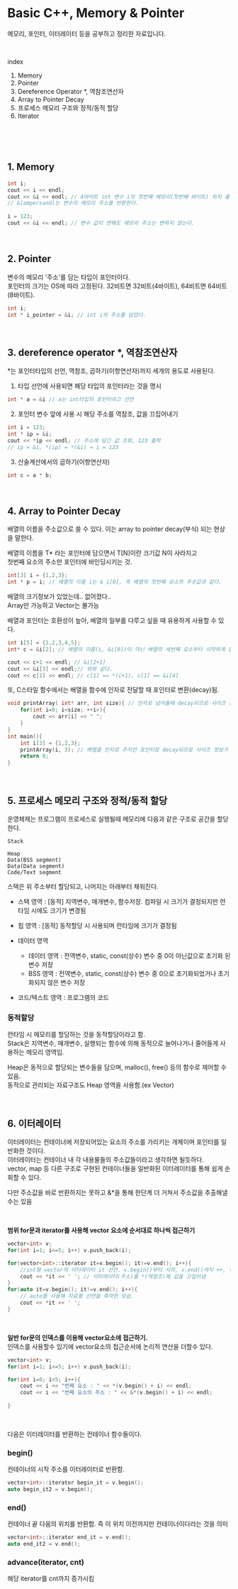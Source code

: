 # Basic C++, Memory & Pointer
메모리, 포인터, 이터레이터 등을 공부하고 정리한 자료입니다.   

<br>

index   
1. Memory
2. Pointer
3. Dereference Operator *, 역참조연산자
4. Array to Pointer Decay
5. 프로세스 메모리 구조와 정적/동적 할당
6. Iterator
   
<br>
<br>
<br>

## 1. Memory

```c++
int i;
cout << i << endl; 
cout << &i << endl; // 4바이트 int 변수 i의 첫번째 메모리(첫번째 바이트) 위치 출력
// &(ampersand)는 변수의 메모리 주소를 반환한다. 
	
i = 123;
cout << &i << endl; // 변수 값이 변해도 메모리 주소는 변하지 않는다.
```

<br>

## 2. Pointer
변수의 메모리 '주소'를 담는 타입이 포인터이다.   
포인터의 크기는 OS에 따라 고정된다. 32비트면 32비트(4바이트), 64비트면 64비트(8바이트).   
```c++
int i;
int * i_pointer = &i; // int i의 주소를 담았다.
```

<br>

## 3. dereference operator *, 역참조연산자
*는 포인터타입의 선언, 역참조, 곱하기(이항연산자)까지 세개의 용도로 사용된다.   

1. 타입 선언에 사용되면 해당 타입의 포인터라는 것을 명시
```c++
int * a = &i // a는 int타입의 포인터라고 선언
```
2. 포인터 변수 앞에 사용 시 해당 주소를 역참조, 값을 끄집어내기
```c++
int i = 123;
int * ip = &i;
cout << *ip << endl; // 주소에 담긴 값 조회, 123 출력
// ip = &i, *(ip) = *(&i) = i = 123
```
3. 산술계산에서의 곱하기(이항연산자)
```c++
int c = a * b;
```

<br>

## 4. Array to Pointer Decay
배열의 이름을 주소값으로 쓸 수 있다. 이는 array to pointer decay(부식) 되는 현상을 말한다.   
   
배열의 이름을 T* 라는 포인터에 담으면서 T[N]이란 크기값 N이 사라지고   
첫번째 요소의 주소만 포인터에 바인딩시키는 것.   
```c++
int[3] i = {1,2,3};
int * p = i; // 배열의 이름 i는 & i[0], 즉 배열의 첫번째 요소의 주솟값과 같다.
```
   
배열의 크기정보가 있었는데.. 없어졌다..   
Array만 가능하고 Vector는 불가능   
   
배열과 포인터는 호환성이 높아, 배열의 일부를 다루고 싶을 때 유용하게 사용할 수 있다.
```c++
int i[5] = {1,2,3,4,5};
int* c = &i[2]; // 배열의 이름(i, &i[0])이 아닌 배열의 세번째 요소부터 시작하게 할수있음

cout << c+1 << endl; // &i[2+1]
cout << &i[3] << endl;// 위와 같다.
cout << c[1] << endl; // c[1] == *(c+1), c[1] == &i[4]
```
   
또, C스타일 함수에서는 배열을 함수에 인자로 전달할 때 포인터로 변환(decay)됨.
```c++
void printArray( int* arr, int size){ // 인자로 넘어올때 decay되므로 사이즈 정보가 넘어오지 않아 따로 받아와야 한다.
    for(int i=0; i<size; ++i>){
        cout << arr[i] << " ";
    }
}
int main(){
    int i[3] = {1,2,3};
    printArray(i, 3); // 배열을 인자로 주지만 포인터로 decay되므로 사이즈 정보가 넘어가지 않는다. 따로 줘야됨..
    return 0;
}
```

<br>

## 5. 프로세스 메모리 구조와 정적/동적 할당
운영체제는 프로그램이 프로세스로 실행될때 메모리에 다음과 같은 구조로 공간을 할당한다.
```
Stack

Heap
Data(BSS segment)
Data(Data segment)
Code/Text segment
```
스택은 위 주소부터 할당되고, 나머지는 아래부터 채워진다.   
   
* 스택 영역 : [동적] 지역변수, 매개변수, 함수저장. 컴파일 시 크기가 결정되지만 런타임 시에도 크기가 변경됨   
   
* 힙 영역 : [동적] 동적할당 시 사용되며 런타임에 크기가 결정됨
* 데이터 영역
    * 데이터 영역 : 전역변수, static, const(상수) 변수 중 0이 아닌값으로 초기화 된 변수 저장
    * BSS 영역 : 전역변수, static, const(상수) 변수 중 0으로 초기화되었거나 초기화되지 않은 변수 저장
* 코드/텍스트 영역 : 프로그램의 코드

### 동적할당

런타임 시 메모리를 할당하는 것을 동적할당이라고 함.   
Stack은 지역변수, 매개변수, 실행되는 함수에 의해 동적으로 늘어나거나 줄어들게 사용하는 메모리 영역임.   
   
Heap은 동적으로 할당되는 변수들을 담으며, malloc(), free() 등의 함수로 제어할 수 있음.   
동적으로 관리되는 자료구조도 Heap 영역을 사용함.(ex Vector)   

<br>

## 6. 이터레이터

이터레이터는 컨테이너에 저장되어있는 요소의 주소를 가리키는 개체이며 포인터를 일반화한 것이다.  
이터레이터는 컨테이너 내 각 내용물들의 주소값들이라고 생각하면 될듯하다.    
vector, map 등 다른 구조로 구현된 컨테이너들을 일반화된 이터레이터를 통해 쉽게 순회할 수 있다.   
   
다만 주소값을 바로 반환하지는 못하고 &*을 통해 한단계 더 거쳐서 주소값을 추출해낼 수는 있음
   
<br>

**범위 for문과 iterator를 사용해 vector 요소에 순서대로 하나씩 접근하기**
```c++
vector<int> v;
for(int i=1; i<=5; i++) v.push_back(i);

for(vector<int>::iterator it=v.begin(); it!=v.end(); i++){
    //int형 vector의 이터레이터 it 선언. v.begin()부터 시작, v.end()까지 ++, 하나씩 순회
    cout << *it << ' '; // 이터레이터(주소)를 *(역참조)해 값을 끄집어냄
}
for(auto it=v.begin(); it!=v.end(); i++){
    // auto를 사용해 자료형 선언을 축약한 모습.
    cout << *it << ' '; 
}
```
<br>

**일반 for문의 인덱스를 이용해 vector요소에 접근하기.**   
인덱스를 사용할수 있기에 vector요소의 접근순서에 논리적 연산을 더할수 있다.
```c++
vector<int> v;
for(int i=1; i<=5; i++) v.push_back(i);

for(int i=0; i<5; i++){
    cout << i << "번째 요소 : " << *(v.begin() + i) << endl;
    cout << i << "번째 요소의 주소 : " << &*(v.begin() + i) << endl;
    
}
```
<br>

다음은 이터레이터를 반환하는 컨테이너 함수들이다.
### begin()
컨테이너의 시작 주소를 이터레이터로 반환함.
```c++
vector<int>::iterator begin_it = v.begin();
auto begin_it2 = v.begin();
```

### end()
컨테이너 끝 다음의 위치를 반환함. 즉 이 위치 이전까지만 컨테이너이다라는 것을 의미   
```c++
vector<int>::iterator end_it = v.end();
auto end_it2 = v.end();
```

### advance(iterator, cnt)
해당 iterator를 cnt까지 증가시킴

